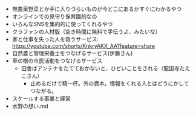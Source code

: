 - 無農薬野菜とか手に入りづらいものが今どこにあるかすぐにわかるやつ
- オンラインでの見守り保育園的なの
- いろんなSNSを集約的に使ってくれるやつ
- クラファンの人材版（空き時間に無料で手伝うよ、みたいな）
- 家と仕事を失った人を救うサービス: https://youtube.com/shorts/KnkryAKX_AA?feature=share
- 自然農と管理栄養士をつなげるサービス(伊藤さん)
- 草の根の市民活動をつなげるサービス
  - 田舎はアンテナをたてておかないと、ひどいことをされる（龍国寺たえこさん）
    - 止めるだけで精一杯。外の資本。情報をくれる人とはどうにかしてつながる。
- スケールする事業と経営
- 水野の想い.md
